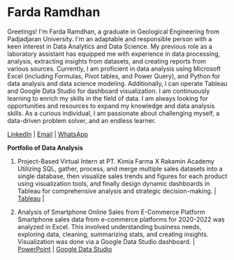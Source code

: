 # Farda Ramdhan

Greetings!
I'm Farda Ramdhan, a graduate in Geological Engineering from Padjadjaran University. I'm an adaptable and responsible person with a keen interest in Data Analytics and Data Science. My previous role as a laboratory assistant has equipped me with experience in data processing, analysis, extracting insights from datasets, and creating reports from various sources.
Currently, I am proficient in data analysis using Microsoft Excel (including Formulas, Pivot tables, and Power Query), and Python for data analysis and data science modeling. Additionally, I can operate Tableau and Google Data Studio for dashboard visualization. I am continuously learning to enrich my skills in the field of data.
I am always looking for opportunities and resources to expand my knowledge and data analysis skills. As a curious individual, I am passionate about challenging myself, a data-driven problem solver, and an endless learner.

[LinkedIn](https://www.linkedin.com/in/fardaramdhan/) | [Email](fardazza@gmail.com) | [WhatsApp](https://wa.me/6287708285255)

**Portfolio of Data Analysis**
1. Project-Based Virtual Intern at PT. Kimia Farma X Rakamin Academy
   Utilizing SQL, gather, process, and merge multiple sales datasets into a single database, then visualize sales trends and figures for each product using visualization
   tools, and finally design dynamic dashboards in Tableau for comprehensive analysis and strategic decision-making.
   | [Tableau](https://public.tableau.com/app/profile/farda.ramdhan/viz/KimiaFarma_17080063212300/Dashboard1) |

3. Analysis of Smartphone Online Sales from E-Commerce Platform
   Smartphone sales data from e-commerce platforms for 2020-2022 was analyzed in Excel. This involved understanding business needs, exploring data, cleaning, summarizing
   stats, and creating insights. Visualization was done via a Google Data Studio dashboard.
   | [PowerPoint](https://www.linkedin.com/in/fardaramdhan/details/projects/1208586327/multiple-media-viewerprofileId=ACoAACx9qiAB6WX5ZSC4b381g70NrKL1jgtZCNU&treasuryMediaId=1708458087093&type=DOCUMENT&lipi=urn%3Ali%3Apage%3Ad_flagship3_profile_view_base_projects_details%3BU5u%2FrQzBR%2FagN8mHw%2FRxWQ%3D%3D) | [Google Data Studio](https://lookerstudio.google.com/reporting/769cbc73-3253-4d2e-8d84-22e5b5501205)
